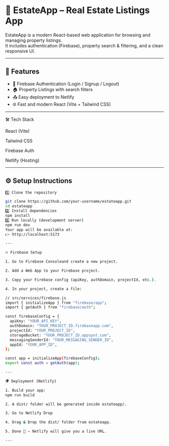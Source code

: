 # 🏡 EstateApp – Real Estate Listings App

EstateApp is a modern React-based web application for browsing and managing property listings.  
It includes authentication (Firebase), property search & filtering, and a clean responsive UI.

---

## 🚀 Features
- 🔑 Firebase Authentication (Login / Signup / Logout)
- 🏠 Property Listings with search filters
- 📤 Easy deployment to Netlify
- 🌐 Fast and modern React (Vite + Tailwind CSS)

---
🛠️ Tech Stack

React (Vite)

Tailwind CSS

Firebase Auth

Netlify (Hosting)

---

## ⚙️ Setup Instructions
```bash
1️⃣ Clone the repository

git clone https://github.com/your-username/estateapp.git
cd estateapp
2️⃣ Install dependencies
npm install
3️⃣ Run locally (development server)
npm run dev
Your app will be available at:
👉 http://localhost:5173

---

🔥 Firebase Setup

1. Go to Firebase Consoleand create a new project.

2. Add a Web App to your Firebase project.

3. Copy your Firebase config (apiKey, authDomain, projectId, etc.).

4. In your project, create a file:

// src/services/firebase.js
import { initializeApp } from "firebase/app";
import { getAuth } from "firebase/auth";

const firebaseConfig = {
  apiKey: "YOUR_API_KEY",
  authDomain: "YOUR_PROJECT_ID.firebaseapp.com",
  projectId: "YOUR_PROJECT_ID",
  storageBucket: "YOUR_PROJECT_ID.appspot.com",
  messagingSenderId: "YOUR_MESSAGING_SENDER_ID",
  appId: "YOUR_APP_ID",
};

const app = initializeApp(firebaseConfig);
export const auth = getAuth(app);

---

🌍 Deployment (Netlify)

1. Build your app:
npm run build

2. A dist/ folder will be generated inside estateapp/.

3. Go to Netlify Drop

4. Drag & Drop the dist/ folder from estateapp.

5. Done 🎉 – Netlify will give you a live URL.

---

